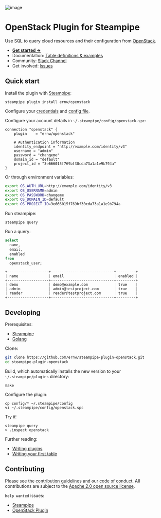 ![image](https://hub.steampipe.io/images/plugins/ernw/openstack-social-graphic.png)

# OpenStack Plugin for Steampipe

Use SQL to query cloud resources and their configuration from [OpenStack](https://www.openstack.org/).

* **[Get started →](https://hub.steampipe.io/plugins/ernw/openstack)**
* Documentation: [Table definitions & examples](https://hub.steampipe.io/plugins/ernw/openstack/tables)
* Community: [Slack Channel](https://steampipe.io/community/join)
* Get involved: [Issues](https://github.com/ernw/steampipe-plugin-openstack/issues)

## Quick start

Install the plugin with [Steampipe](https://steampipe.io):

```shell
steampipe plugin install ernw/openstack
```

Configure your [credentials](https://hub.steampipe.io/plugins/ernw/openstack#credentials) and [config file](https://hub.steampipe.io/plugins/ernw/openstack#configuration).

Configure your account details in `~/.steampipe/config/openstack.spc`:

```hcl
connection "openstack" {
    plugin    = "ernw/openstack"

    # Authentication information
    identity_endpoint = "http://example.com/identity/v3"
    username = "admin"
    password = "changeme"
    domain_id = "default"
    project_id = "3e666015f769bf30cda73a1a1e9b794a"
}
```

Or through environment variables:

```sh
export OS_AUTH_URL=http://example.com/identity/v3
export OS_USERNAME=admin
export OS_PASSWORD=changeme
export OS_DOMAIN_ID=default
export OS_PROJECT_ID=3e666015f769bf30cda73a1a1e9b794a
```

Run steampipe:

```shell
steampipe query
```

Run a query:

```sql
select
  name,
  email,
  enabled
from
  openstack_user;
```

```
+-------------------+-----------------------------+---------+
| name              | email                       | enabled |
+-------------------+-----------------------------+---------+
| demo              | demo@example.com            | true    |
| admin             | admin@testproject.com       | true    |
| reader            | reader@testproject.com      | true    |
+-------------------+-----------------------------+---------+
```

## Developing

Prerequisites:

- [Steampipe](https://steampipe.io/downloads)
- [Golang](https://golang.org/doc/install)

Clone:

```sh
git clone https://github.com/ernw/steampipe-plugin-openstack.git
cd steampipe-plugin-openstack
```

Build, which automatically installs the new version to your `~/.steampipe/plugins` directory:

```
make
```

Configure the plugin:

```
cp config/* ~/.steampipe/config
vi ~/.steampipe/config/openstack.spc
```

Try it!

```
steampipe query
> .inspect openstack
```

Further reading:

- [Writing plugins](https://steampipe.io/docs/develop/writing-plugins)
- [Writing your first table](https://steampipe.io/docs/develop/writing-your-first-table)

## Contributing

Please see the [contribution guidelines](https://github.com/turbot/steampipe/blob/main/CONTRIBUTING.md) and our [code of conduct](https://github.com/turbot/steampipe/blob/main/CODE_OF_CONDUCT.md). All contributions are subject to the [Apache 2.0 open source license](https://github.com/ernw/steampipe-plugin-openstack/blob/master/LICENSE).

`help wanted` issues:
- [Steampipe](https://github.com/turbot/steampipe/labels/help%20wanted)
- [OpenStack Plugin](https://github.com/ernw/steampipe-plugin-openstack/labels/help%20wanted)